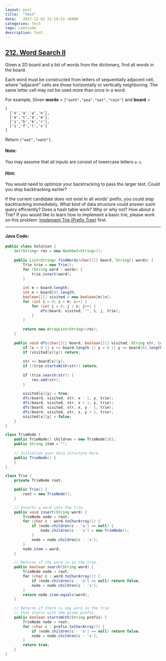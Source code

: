 ```yaml
---
layout: post
title:  "Test"
date:   2017-12-02 22:10:51 +0800
categories: Tech
tags: Leetcode
description: Test.
---
```

## [212. Word Search II](https://leetcode.com/problems/word-search-ii/description/)



Given a 2D board and a list of words from the dictionary, find all words in the board.

Each word must be constructed from letters of sequentially adjacent cell, where "adjacent" cells are those horizontally or vertically neighboring. The same letter cell may not be used more than once in a word.

For example,
Given **words** = `["oath","pea","eat","rain"]` and **board** =

```
[
  ['o','a','a','n'],
  ['e','t','a','e'],
  ['i','h','k','r'],
  ['i','f','l','v']
]
```

Return `["eat","oath"]`.

#### Note:

You may assume that all inputs are consist of lowercase letters `a-z`.

#### Hint:

You would need to optimize your backtracking to pass the larger test. Could you stop backtracking earlier?

If the current candidate does not exist in all words' prefix, you could stop backtracking immediately. What kind of data structure could answer such query efficiently? Does a hash table work? Why or why not? How about a Trie? If you would like to learn how to implement a basic trie, please work on this problem: [Implement Trie (Prefix Tree)](https://leetcode.com/problems/implement-trie-prefix-tree/description/) first.

***

#### Java Code:

```java
public class Solution {
    Set<String> res = new HashSet<String>();
    
    public List<String> findWords(char[][] board, String[] words) {
        Trie trie = new Trie();
        for (String word : words) {
            trie.insert(word);
        }
        
        int m = board.length;
        int n = board[0].length;
        boolean[][] visited = new boolean[m][n];
        for (int i = 0; i < m; i++) {
            for (int j = 0; j < n; j++) {
                dfs(board, visited, "", i, j, trie);
            }
        }
        
        return new ArrayList<String>(res);
    }
    
    public void dfs(char[][] board, boolean[][] visited, String str, int x, int y, Trie trie) {
        if (x < 0 || x >= board.length || y < 0 || y >= board[0].length) return;
        if (visited[x][y]) return;
        
        str += board[x][y];
        if (!trie.startsWith(str)) return;
        
        if (trie.search(str)) {
            res.add(str);
        }
        
        visited[x][y] = true;
        dfs(board, visited, str, x - 1, y, trie);
        dfs(board, visited, str, x + 1, y, trie);
        dfs(board, visited, str, x, y - 1, trie);
        dfs(board, visited, str, x, y + 1, trie);
        visited[x][y] = false;
    }
}

class TrieNode {
    public TrieNode[] children = new TrieNode[26];
    public String item = "";
    
    // Initialize your data structure here.
    public TrieNode() {
    }
}

class Trie {
    private TrieNode root;

    public Trie() {
        root = new TrieNode();
    }

    // Inserts a word into the trie.
    public void insert(String word) {
        TrieNode node = root;
        for (char c : word.toCharArray()) {
            if (node.children[c - 'a'] == null) {
                node.children[c - 'a'] = new TrieNode();
            }
            node = node.children[c - 'a'];
        }
        node.item = word;
    }

    // Returns if the word is in the trie.
    public boolean search(String word) {
        TrieNode node = root;
        for (char c : word.toCharArray()) {
            if (node.children[c - 'a'] == null) return false;
            node = node.children[c - 'a'];
        }
        return node.item.equals(word);
    }

    // Returns if there is any word in the trie
    // that starts with the given prefix.
    public boolean startsWith(String prefix) {
        TrieNode node = root;
        for (char c : prefix.toCharArray()) {
            if (node.children[c - 'a'] == null) return false;
            node = node.children[c - 'a'];
        }
        return true;
    }
}
```


<!--![a pic]({{ site.baseurl }}/assets/images/cat.jpg)-->

